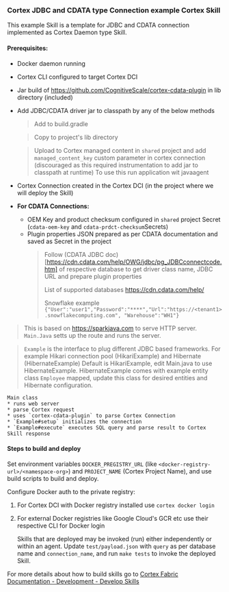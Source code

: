 ### Cortex JDBC and CDATA type Connection example Cortex Skill

This example Skill is a template for JDBC and CDATA connection implemented as Cortex Daemon type Skill. 

#### Prerequisites:
* Docker daemon running  
* Cortex CLI configured to target Cortex DCI  
* Jar build of https://github.com/CognitiveScale/cortex-cdata-plugin in lib directory (included)
* Add JDBC/CDATA driver jar to classpath by any of the below methods
  > Add to build.gradle
  
  > Copy to project's lib directory
  
  > Upload to Cortex managed content in `shared` project and add `managed_content_key` custom parameter in cortex connection 
  > (discouraged as this required instrumentation to add jar to classpath at runtime)
  > To use this run application wit javaagent

* Cortex Connection created in the Cortex DCI (in the project where we will deploy the Skill)
* **For CDATA Connections:**
    * OEM Key and product checksum configured in `shared` project Secret (`cdata-oem-key` and `cdata-prdct-checksum`Secrets)
    * Plugin properties JSON prepared as per CDATA documentation and saved as Secret in the project
      > Follow (CDATA JDBC doc)[https://cdn.cdata.com/help/OWG/jdbc/pg_JDBCconnectcode.htm] of respective database to get driver class name, JDBC URL and prepare plugin properties
      >
      > List of supported databases https://cdn.cdata.com/help/
      > 
      > Snowflake example `{"User":"user1","Password":"****","Url":"https://<tenant1>.snowflakecomputing.com", "Warehouse":"WH1"}`
> This is based on https://sparkjava.com to serve HTTP server. `Main.Java` setts up the route and runs the server.

> `Example` is the interface to plug different JDBC based frameworks. For example Hikari connection pool (HikariExample) and Hibernate (HibernateExample)
> Default is HikariExample, edit Main.java to use HibernateExample. HibernateExample comes with example entity class `Employee` mapped, update this class for desired entities and Hibernate configuration. 
 ```
 Main class 
 * runs web server
 * parse Cortex request
 * uses `cortex-cdata-plugin` to parse Cortex Connection
 * `Example#setup` initializes the connection 
 * `Example#execute` executes SQL query and parse result to Cortex Skill response
```
#### Steps to build and deploy

Set environment variables `DOCKER_PREGISTRY_URL` (like `<docker-registry-url>/<namespace-org>`) and `PROJECT_NAME` (Cortex Project Name), and use build scripts to build and deploy.

Configure Docker auth to the private registry:
1. For Cortex DCI with Docker registry installed use `cortex docker login`
2. For external Docker registries like Google Cloud's GCR etc use their respective CLI for Docker login


   Skills that are deployed may be invoked (run) either independently or within an agent. Update `test/payload.json` with `query` as per database name and `connection_name`, and run `make tests` to invoke the deployed Skill.

For more details about how to build skills go to [Cortex Fabric Documentation - Development - Develop Skills](https://cognitivescale.github.io/cortex-fabric/docs/development/define-skills)
